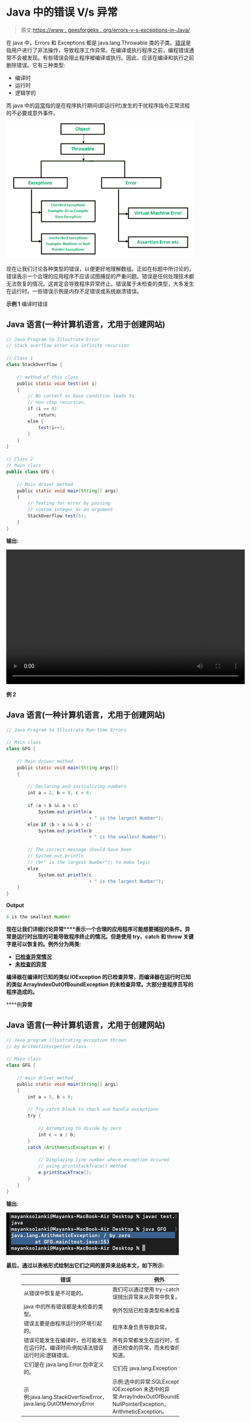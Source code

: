 # Java 中的错误 V/s 异常

> 原文:[https://www . geesforgeks . org/errors-v-s-exceptions-in-Java/](https://www.geeksforgeeks.org/errors-v-s-exceptions-in-java/)

在 java 中，Errors 和 Exceptions 都是 java.lang.Throwable 类的子类。[错误](https://www.geeksforgeeks.org/types-of-errors-in-java-with-examples/)是指用户进行了非法操作，导致程序工作异常。在编译或执行程序之前，编程错误通常不会被发现。有些错误会阻止程序被编译或执行。因此，应该在编译和执行之前删除错误。它有三种类型:

*   编译时
*   运行时
*   逻辑学的

而 java 中的[异常](https://www.geeksforgeeks.org/exceptions-in-java/)指的是在程序执行期间(即运行时)发生的干扰程序指令正常流程的不必要或意外事件。

![](img/510b02e6d3e1f997fae77e4d05f215b8.png)

现在让我们讨论各种类型的错误，以便更好地理解数组。正如在标题中所讨论的，错误表示一个合理的应用程序不应该试图捕捉的严重问题。错误是任何处理技术都无法恢复的情况。这肯定会导致程序异常终止。错误属于未检查的类型，大多发生在运行时。一些错误示例是内存不足错误或系统崩溃错误。

**示例 1** 编译时错误

## Java 语言(一种计算机语言，尤用于创建网站)

```java
// Java Program to Illustrate Error
// Stack overflow error via infinite recursion

// Class 1
class StackOverflow {

    // method of this class
    public static void test(int i)
    {
        // No correct as base condition leads to
        // non-stop recursion.
        if (i == 0)
            return;
        else {
            test(i++);
        }
    }
}

// Class 2
// Main class
public class GFG {

    // Main driver method
    public static void main(String[] args)
    {
        // Testing for error by passing
        // custom integer as an argument
        StackOverflow.test(5);
    }
}
```

**输出:**

<video class="wp-video-shortcode" id="video-213842-1" width="640" height="360" preload="metadata" controls=""><source type="video/mp4" src="https://media.geeksforgeeks.org/wp-content/uploads/20210906064258/stackOverFlowError.jpeg.mp4?_=1">[https://media.geeksforgeeks.org/wp-content/uploads/20210906064258/stackOverFlowError.jpeg.mp4](https://media.geeksforgeeks.org/wp-content/uploads/20210906064258/stackOverFlowError.jpeg.mp4)</video>

**例 2**

## Java 语言(一种计算机语言，尤用于创建网站)

```java
// Java Program to Illustrate Run-time Errors

// Main class
class GFG {

    // Main driver method
    public static void main(String args[])
    {

        // Declaring and initializing numbers
        int a = 2, b = 8, c = 6;

        if (a > b && a > c)
            System.out.println(a
                               + " is the largest Number");
        else if (b > a && b > c)
            System.out.println(b
                               + " is the smallest Number");

        // The correct message should have been
        // System.out.println
        // (b+" is the largest Number"); to make logic
        else
            System.out.println(c
                               + " is the largest Number");
    }
}
```

**Output**

```java
8 is the smallest Number
```

**现在让我们详细讨论异常****表示一个合理的应用程序可能想要捕捉的条件。异常是运行时出现的可能导致程序终止的情况。但是使用 try、catch 和 throw 关键字是可以恢复的。例外分为两类:**

*   **[已检查异常情况](https://www.geeksforgeeks.org/checked-vs-unchecked-exceptions-in-java/)**
*   **[未检查的异常](https://www.geeksforgeeks.org/checked-vs-unchecked-exceptions-in-java/)**

**编译器在编译时已知的类似 IOException 的已检查异常，而编译器在运行时已知的类似 ArrayIndexOutOfBoundException 的未检查异常。大部分是程序员写的程序造成的。**

****例**异常**

## **Java 语言(一种计算机语言，尤用于创建网站)**

```java
// Java program illustrating exception thrown
// by AritmeticExcpetion class

// Main class
class GFG {

    // main driver method
    public static void main(String[] args)
    {
        int a = 5, b = 0;

        // Try-catch block to check and handle exceptions
        try {

            // Attempting to divide by zero
            int c = a / b;
        }
        catch (ArithmeticException e) {

            // Displaying line number where exception occured
            // using printStackTrace() method
            e.printStackTrace();
        }
    }
}
```

****输出:****

**![](img/4aa6da1d17c131c8fe2018ab39f21f6b.png)**

**最后，通过以表格形式绘制出它们之间的差异来总结本文，如下所示:**

<figure class="table">

| 错误 | 例外 |
| --- | --- |
| 从错误中恢复是不可能的。 | 我们可以通过使用 try-catch 块或向错误抛出异常来从异常中恢复。 |
| java 中的所有错误都是未检查的类型。 | 例外包括已检查类型和未检查类型。 |
| 错误主要是由程序运行的环境引起的。 | 程序本身负责导致异常。 |
| 错误可能发生在编译时，也可能发生在运行时。编译时间:例如语法错误运行时间:逻辑错误。 | 所有异常都发生在运行时，但编译器知道已检查的异常，而未检查的异常则不知道。 |
| 它们是在 java.lang.Error 包中定义的。 | 它们在 java.lang.Exception 包中定义 |
| 示例:java.lang.StackOverflowError，java.lang.OutOfMemoryError | 示例:选中的异常:SQLException，IOException 未选中的异常:ArrayIndexOutOfBoundException，NullPointerException，ArithmeticException。 |

</figure>